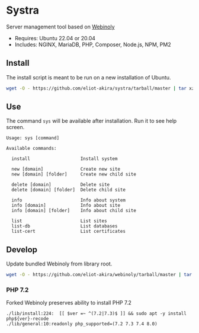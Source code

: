 # Systra

Server management tool based on [Webinoly](https://github.com/QROkes/webinoly)

- Requires: Ubuntu 22.04 or 20.04
- Includes: NGINX, MariaDB, PHP, Composer, Node.js, NPM, PM2

## Install

The install script is meant to be run on a new installation of Ubuntu.

```sh
wget -O - https://github.com/eliot-akira/systra/tarball/master | tar xz --one-top-level=systra --strip-components 1 && ./systra/sys install
```

## Use

The command `sys` will be available after installation. Run it to see help screen.

```
Usage: sys [command]

Available commands:

  install                   Install system

  new [domain]              Create new site
  new [domain] [folder]     Create new child site

  delete [domain]           Delete site
  delete [domain] [folder]  Delete child site

  info                      Info about system
  info [domain]             Info about site
  info [domain] [folder]    Info about child site

  list                      List sites
  list-db                   List databases
  list-cert                 List certificates
```

## Develop

Update bundled Webinoly from library root.

```sh
wget -O - https://github.com/eliot-akira/webinoly/tarball/master | tar xz && mv eliot-akira-webinoly-* webinoly && rm -rf assets/webinoly && mv webinoly assets
```

### PHP 7.2

Forked Webinoly preserves ability to install PHP 7.2

```
./lib/install:224:	[[ $ver =~ ^(7.2|7.3)$ ]] && sudo apt -y install php${ver}-recode
./lib/general:10:readonly php_supported=(7.2 7.3 7.4 8.0)
```
